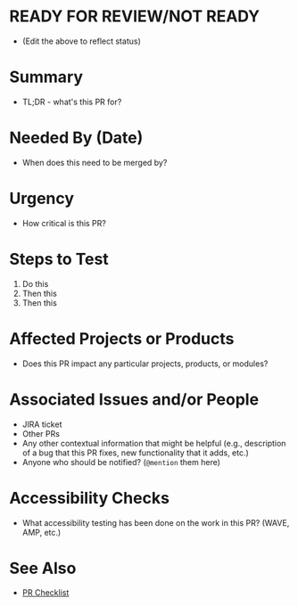 # READY FOR REVIEW/NOT READY
- (Edit the above to reflect status)

# Summary
- TL;DR - what's this PR for?

# Needed By (Date)
- When does this need to be merged by?

# Urgency
- How critical is this PR?

# Steps to Test

1. Do this
1. Then this
2. Then this

# Affected Projects or Products
- Does this PR impact any particular projects, products, or modules?

# Associated Issues and/or People
- JIRA ticket
- Other PRs
- Any other contextual information that might be helpful (e.g., description of a bug that this PR fixes, new functionality that it adds, etc.)
- Anyone who should be notified? (`@mention` them here)

# Accessibility Checks
- What accessibility testing has been done on the work in this PR? (WAVE, AMP, etc.)


# See Also
- [PR Checklist](https://gist.github.com/sherakama/0ba17601381e3adbe0cad566ad4d80a5)
